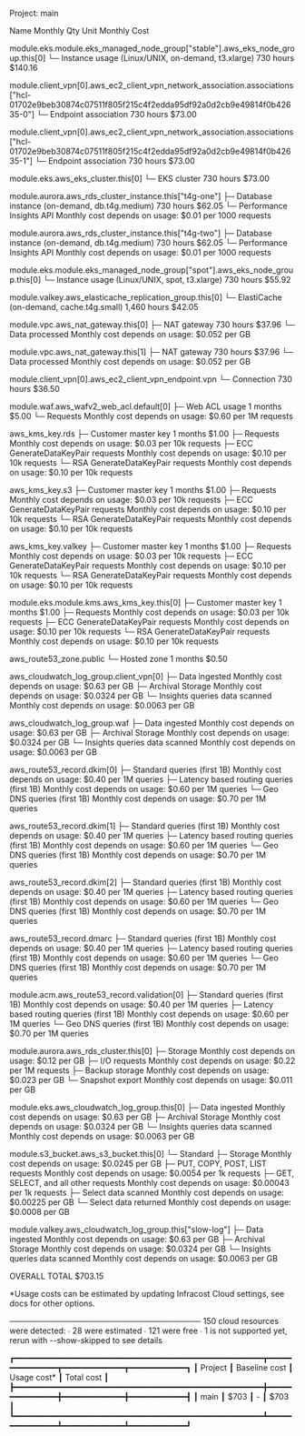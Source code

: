 Project: main

 Name                                                                                                                                                      Monthly Qty  Unit                    Monthly Cost

 module.eks.module.eks_managed_node_group["stable"].aws_eks_node_group.this[0]
 └─ Instance usage (Linux/UNIX, on-demand, t3.xlarge)                                                                                                              730  hours                        $140.16

 module.client_vpn[0].aws_ec2_client_vpn_network_association.associations["hcl-01702e9beb30874c07511f805f215c4f2edda95df92a0d2cb9e49814f0b42635-0"]
 └─ Endpoint association                                                                                                                                           730  hours                         $73.00

 module.client_vpn[0].aws_ec2_client_vpn_network_association.associations["hcl-01702e9beb30874c07511f805f215c4f2edda95df92a0d2cb9e49814f0b42635-1"]
 └─ Endpoint association                                                                                                                                           730  hours                         $73.00

 module.eks.aws_eks_cluster.this[0]
 └─ EKS cluster                                                                                                                                                    730  hours                         $73.00

 module.aurora.aws_rds_cluster_instance.this["t4g-one"]
 ├─ Database instance (on-demand, db.t4g.medium)                                                                                                                   730  hours                         $62.05
 └─ Performance Insights API                                                                                                                         Monthly cost depends on usage: $0.01 per 1000 requests

 module.aurora.aws_rds_cluster_instance.this["t4g-two"]
 ├─ Database instance (on-demand, db.t4g.medium)                                                                                                                   730  hours                         $62.05
 └─ Performance Insights API                                                                                                                         Monthly cost depends on usage: $0.01 per 1000 requests

 module.eks.module.eks_managed_node_group["spot"].aws_eks_node_group.this[0]
 └─ Instance usage (Linux/UNIX, spot, t3.xlarge)                                                                                                                   730  hours                         $55.92

 module.valkey.aws_elasticache_replication_group.this[0]
 └─ ElastiCache (on-demand, cache.t4g.small)                                                                                                                     1,460  hours                         $42.05

 module.vpc.aws_nat_gateway.this[0]
 ├─ NAT gateway                                                                                                                                                    730  hours                         $37.96
 └─ Data processed                                                                                                                                   Monthly cost depends on usage: $0.052 per GB

 module.vpc.aws_nat_gateway.this[1]
 ├─ NAT gateway                                                                                                                                                    730  hours                         $37.96
 └─ Data processed                                                                                                                                   Monthly cost depends on usage: $0.052 per GB

 module.client_vpn[0].aws_ec2_client_vpn_endpoint.vpn
 └─ Connection                                                                                                                                                     730  hours                         $36.50

 module.waf.aws_wafv2_web_acl.default[0]
 ├─ Web ACL usage                                                                                                                                                    1  months                         $5.00
 └─ Requests                                                                                                                                         Monthly cost depends on usage: $0.60 per 1M requests

 aws_kms_key.rds
 ├─ Customer master key                                                                                                                                              1  months                         $1.00
 ├─ Requests                                                                                                                                         Monthly cost depends on usage: $0.03 per 10k requests
 ├─ ECC GenerateDataKeyPair requests                                                                                                                 Monthly cost depends on usage: $0.10 per 10k requests
 └─ RSA GenerateDataKeyPair requests                                                                                                                 Monthly cost depends on usage: $0.10 per 10k requests

 aws_kms_key.s3
 ├─ Customer master key                                                                                                                                              1  months                         $1.00
 ├─ Requests                                                                                                                                         Monthly cost depends on usage: $0.03 per 10k requests
 ├─ ECC GenerateDataKeyPair requests                                                                                                                 Monthly cost depends on usage: $0.10 per 10k requests
 └─ RSA GenerateDataKeyPair requests                                                                                                                 Monthly cost depends on usage: $0.10 per 10k requests

 aws_kms_key.valkey
 ├─ Customer master key                                                                                                                                              1  months                         $1.00
 ├─ Requests                                                                                                                                         Monthly cost depends on usage: $0.03 per 10k requests
 ├─ ECC GenerateDataKeyPair requests                                                                                                                 Monthly cost depends on usage: $0.10 per 10k requests
 └─ RSA GenerateDataKeyPair requests                                                                                                                 Monthly cost depends on usage: $0.10 per 10k requests

 module.eks.module.kms.aws_kms_key.this[0]
 ├─ Customer master key                                                                                                                                              1  months                         $1.00
 ├─ Requests                                                                                                                                         Monthly cost depends on usage: $0.03 per 10k requests
 ├─ ECC GenerateDataKeyPair requests                                                                                                                 Monthly cost depends on usage: $0.10 per 10k requests
 └─ RSA GenerateDataKeyPair requests                                                                                                                 Monthly cost depends on usage: $0.10 per 10k requests

 aws_route53_zone.public
 └─ Hosted zone                                                                                                                                                      1  months                         $0.50

 aws_cloudwatch_log_group.client_vpn[0]
 ├─ Data ingested                                                                                                                                    Monthly cost depends on usage: $0.63 per GB
 ├─ Archival Storage                                                                                                                                 Monthly cost depends on usage: $0.0324 per GB
 └─ Insights queries data scanned                                                                                                                    Monthly cost depends on usage: $0.0063 per GB

 aws_cloudwatch_log_group.waf
 ├─ Data ingested                                                                                                                                    Monthly cost depends on usage: $0.63 per GB
 ├─ Archival Storage                                                                                                                                 Monthly cost depends on usage: $0.0324 per GB
 └─ Insights queries data scanned                                                                                                                    Monthly cost depends on usage: $0.0063 per GB

 aws_route53_record.dkim[0]
 ├─ Standard queries (first 1B)                                                                                                                      Monthly cost depends on usage: $0.40 per 1M queries
 ├─ Latency based routing queries (first 1B)                                                                                                         Monthly cost depends on usage: $0.60 per 1M queries
 └─ Geo DNS queries (first 1B)                                                                                                                       Monthly cost depends on usage: $0.70 per 1M queries

 aws_route53_record.dkim[1]
 ├─ Standard queries (first 1B)                                                                                                                      Monthly cost depends on usage: $0.40 per 1M queries
 ├─ Latency based routing queries (first 1B)                                                                                                         Monthly cost depends on usage: $0.60 per 1M queries
 └─ Geo DNS queries (first 1B)                                                                                                                       Monthly cost depends on usage: $0.70 per 1M queries

 aws_route53_record.dkim[2]
 ├─ Standard queries (first 1B)                                                                                                                      Monthly cost depends on usage: $0.40 per 1M queries
 ├─ Latency based routing queries (first 1B)                                                                                                         Monthly cost depends on usage: $0.60 per 1M queries
 └─ Geo DNS queries (first 1B)                                                                                                                       Monthly cost depends on usage: $0.70 per 1M queries

 aws_route53_record.dmarc
 ├─ Standard queries (first 1B)                                                                                                                      Monthly cost depends on usage: $0.40 per 1M queries
 ├─ Latency based routing queries (first 1B)                                                                                                         Monthly cost depends on usage: $0.60 per 1M queries
 └─ Geo DNS queries (first 1B)                                                                                                                       Monthly cost depends on usage: $0.70 per 1M queries

 module.acm.aws_route53_record.validation[0]
 ├─ Standard queries (first 1B)                                                                                                                      Monthly cost depends on usage: $0.40 per 1M queries
 ├─ Latency based routing queries (first 1B)                                                                                                         Monthly cost depends on usage: $0.60 per 1M queries
 └─ Geo DNS queries (first 1B)                                                                                                                       Monthly cost depends on usage: $0.70 per 1M queries

 module.aurora.aws_rds_cluster.this[0]
 ├─ Storage                                                                                                                                          Monthly cost depends on usage: $0.12 per GB
 ├─ I/O requests                                                                                                                                     Monthly cost depends on usage: $0.22 per 1M requests
 ├─ Backup storage                                                                                                                                   Monthly cost depends on usage: $0.023 per GB
 └─ Snapshot export                                                                                                                                  Monthly cost depends on usage: $0.011 per GB

 module.eks.aws_cloudwatch_log_group.this[0]
 ├─ Data ingested                                                                                                                                    Monthly cost depends on usage: $0.63 per GB
 ├─ Archival Storage                                                                                                                                 Monthly cost depends on usage: $0.0324 per GB
 └─ Insights queries data scanned                                                                                                                    Monthly cost depends on usage: $0.0063 per GB

 module.s3_bucket.aws_s3_bucket.this[0]
 └─ Standard
    ├─ Storage                                                                                                                                       Monthly cost depends on usage: $0.0245 per GB
    ├─ PUT, COPY, POST, LIST requests                                                                                                                Monthly cost depends on usage: $0.0054 per 1k requests
    ├─ GET, SELECT, and all other requests                                                                                                           Monthly cost depends on usage: $0.00043 per 1k requests
    ├─ Select data scanned                                                                                                                           Monthly cost depends on usage: $0.00225 per GB
    └─ Select data returned                                                                                                                          Monthly cost depends on usage: $0.0008 per GB

 module.valkey.aws_cloudwatch_log_group.this["slow-log"]
 ├─ Data ingested                                                                                                                                    Monthly cost depends on usage: $0.63 per GB
 ├─ Archival Storage                                                                                                                                 Monthly cost depends on usage: $0.0324 per GB
 └─ Insights queries data scanned                                                                                                                    Monthly cost depends on usage: $0.0063 per GB

 OVERALL TOTAL                                                                                                                                                                                      $703.15

*Usage costs can be estimated by updating Infracost Cloud settings, see docs for other options.

──────────────────────────────────
150 cloud resources were detected:
∙ 28 were estimated
∙ 121 were free
∙ 1 is not supported yet, rerun with --show-skipped to see details

┏━━━━━━━━━━━━━━━━━━━━━━━━━━━━━━━━━━━━━━━━━━━━━━━━━━━━┳━━━━━━━━━━━━━━━┳━━━━━━━━━━━━━┳━━━━━━━━━━━━┓
┃ Project                                            ┃ Baseline cost ┃ Usage cost* ┃ Total cost ┃
┣━━━━━━━━━━━━━━━━━━━━━━━━━━━━━━━━━━━━━━━━━━━━━━━━━━━━╋━━━━━━━━━━━━━━━╋━━━━━━━━━━━━━╋━━━━━━━━━━━━┫
┃ main                                               ┃          $703 ┃           - ┃       $703 ┃
┗━━━━━━━━━━━━━━━━━━━━━━━━━━━━━━━━━━━━━━━━━━━━━━━━━━━━┻━━━━━━━━━━━━━━━┻━━━━━━━━━━━━━┻━━━━━━━━━━━━┛